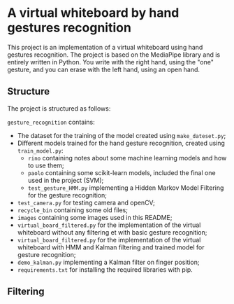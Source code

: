 # A virtual whiteboard by hand gestures recognition

This project is an implementation of a virtual whiteboard using hand gestures recognition. The project is based on the MediaPipe library and is entirely written in Python.
You write with the right hand, using the "one" gesture, and you can erase with the left hand, using an open hand.



## Structure

The project is structured as follows:

`gesture_recognition` contains:
- The dataset for the training of the model created using `make_dateset.py`;
- Different models trained for the hand gesture recognition, created using `train_model.py`:
  - `rino` containing notes about some machine learning models and how to use them;
  - `paolo` containing some scikit-learn models, included the final one used in the project (SVM);
  - `test_gesture_HMM.py` implementing a Hidden Markov Model Filtering for the gesture recognition;
- `test_camera.py` for testing camera and openCV;
- `recycle_bin` containing some old files;
- `images` containing some images used in this README;
- `virtual_board_filtered.py` for the implementation of the virtual whiteboard without any filtering et with basic gesture recognition;
- `virtual_board_filtered.py` for the implementation of the virtual whiteboard with HMM and Kalman filtering and trained model for gesture recognition;
- `demo_kalman.py` implementing a Kalman filter on finger position;
- `requirements.txt` for installing the required libraries with pip.

## Filtering

